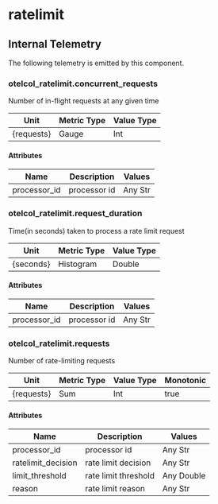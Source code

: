 [comment]: <> (Code generated by mdatagen. DO NOT EDIT.)

# ratelimit

## Internal Telemetry

The following telemetry is emitted by this component.

### otelcol_ratelimit.concurrent_requests

Number of in-flight requests at any given time

| Unit | Metric Type | Value Type |
| ---- | ----------- | ---------- |
| {requests} | Gauge | Int |

#### Attributes

| Name | Description | Values |
| ---- | ----------- | ------ |
| processor_id | processor id | Any Str |

### otelcol_ratelimit.request_duration

Time(in seconds) taken to process a rate limit request

| Unit | Metric Type | Value Type |
| ---- | ----------- | ---------- |
| {seconds} | Histogram | Double |

#### Attributes

| Name | Description | Values |
| ---- | ----------- | ------ |
| processor_id | processor id | Any Str |

### otelcol_ratelimit.requests

Number of rate-limiting requests

| Unit | Metric Type | Value Type | Monotonic |
| ---- | ----------- | ---------- | --------- |
| {requests} | Sum | Int | true |

#### Attributes

| Name | Description | Values |
| ---- | ----------- | ------ |
| processor_id | processor id | Any Str |
| ratelimit_decision | rate limit decision | Any Str |
| limit_threshold | rate limit threshold | Any Double |
| reason | rate limit reason | Any Str |
